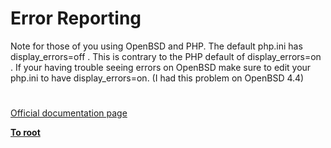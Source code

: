 # Error Reporting



Note for those of you using OpenBSD and PHP.  The default php.ini has display_errors=off . This is contrary to the PHP default of display_errors=on . If your having trouble seeing errors on OpenBSD make sure to edit your php.ini to have display_errors=on. (I had this problem on OpenBSD 4.4)  

#

[Official documentation page](https://www.php.net/manual/en/security.errors.php)

**[To root](/README.md)**